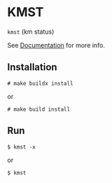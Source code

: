 # KMST

`kmst` (km status)

See [Documentation](doc.md) for more info.

## Installation

    # make buildx install

or

    # make build install

## Run

    $ kmst -x

or

    $ kmst

